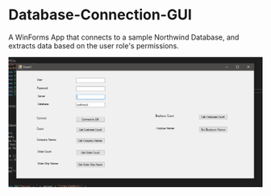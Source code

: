 # Database-Connection-GUI
A WinForms App that connects to a sample Northwind Database, and extracts data based on the user role's permissions. 

![Test](Capture.png)
